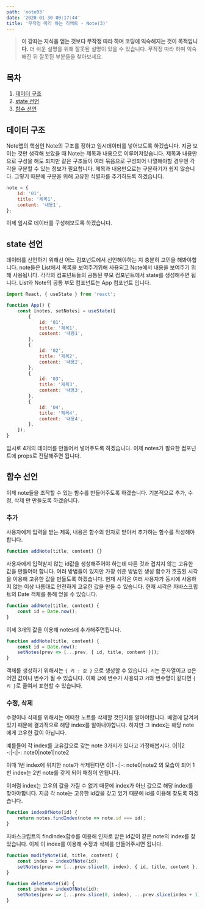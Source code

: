 ```yaml
---
path: 'note03'
date: '2020-01-30 00:17:44'
title: '무작정 따라 하는 리액트 - Note(3)'
---
```


> **이 강좌는 지식을 얻는 것보다 무작정 따라 하며 코딩에 익숙해지는 것이 목적입니다.** 더 쉬운 설명을 위해 잘못된 설명이 있을 수 있습니다. 무작정 따라 하며 익숙해진 뒤 잘못된 부분들을 찾아보세요.

## 목차

1. [데이터 구조](#데이터-구조)
2. [state 선언](#state-선언)
3. [함수 선언](#함수-선언)

## 데이터 구조

Note앱의 핵심인 Note의 구조를 정하고 임시데이터를 넣어보도록 하겠습니다. 지금 보이는 것만 생각해 보았을 때 Note는 제목과 내용으로 이루어져있습니다. 제목과 내용만으로 구성을 해도 되지만 같은 구조들이 여러 묶음으로 구성되어 나열해야할 경우엔 각각을 구분할 수 있는 정보가 필요합니다. 제목과 내용만으로는 구분하기가 쉽지 않습니다. 그렇기 때문에 구분을 위해 고유한 식별자를 추가하도록 하겠습니다.

```javascript
note = {
    id: '01',
    title: '제목1',
    content: '내용1',
};
```

이제 임시로 데이터를 구성해보도록 하겠습니다.

## state 선언

데이터를 선언하기 위해선 어느 컴포넌트에서 선언해야하는 지 충분히 고민을 해봐야합니다. note들은 List에서 목록을 보여주기위해 사용되고 Note에서 내용을 보여주기 위해 사용됩니다. 각각의 컴포넌트들의 공통된 부모 컴포넌트에서 state를 생성해주면 됩니다. List와 Note의 공통 부모 컴포넌트는 App 컴포넌트 입니다.

```javascript
import React, { useState } from 'react';

function App() {
    const [notes, setNotes] = useState([
        {
            id: '01',
            title: '제목1',
            content: '내용1',
        },
        {
            id: '02',
            title: '제목2',
            content: '내용2',
        },
        {
            id: '03',
            title: '제목3',
            content: '내용3',
        },
        {
            id: '04',
            title: '제목4',
            content: '내용4',
        },
    ]);
}
```

임시로 4개의 데이터를 만들어서 넣어주도록 하겠습니다. 이제 notes가 필요한 컴포넌트에 props로 전달해주면 됩니다.

## 함수 선언

이제 note들을 조작할 수 있는 함수를 만들어주도록 하겠습니다. 기본적으로 추가, 수정, 삭제 만 만들도록 하겠습니다.

### 추가

사용자에게 입력을 받는 제목, 내용은 함수의 인자로 받아서 추가하는 함수를 작성해야합니다.

```javascript
function addNote(title, content) {}
```

사용자에게 입력받지 않는 id값을 생성해주어야 하는데 다른 것과 겹치지 않는 고유한 값을 만들어야 합니다. 여러 방법들이 있지만 가장 쉬운 방법인 생성 함수가 호출된 시각을 이용해 고유한 값을 만들도록 하겠습니다. 현재 시각은 여러 사용자가 동시에 사용하지 않는 이상 나름대로 안전하게 고유한 값을 만들 수 있습니다. 현재 시각은 자바스크립트의 Date 객체를 통해 얻을 수 있습니다.

```javascript
function addNote(title, content) {
    const id = Date.now();
}
```

이제 3개의 값을 이용해 notes에 추가해주면됩니다.

```javascript
function addNote(title, content) {
    const id = Date.now();
    setNotes(prev => [...prev, { id, title, content }]);
}
```

객체를 생성하기 위해서는 `{ 키 : 값 }` 으로 생성할 수 있습니다. `키`는 문자열이고 `값`은 어떤 값이나 변수가 될 수 있습니다. 이때 `값`에 변수가 사용되고 `키`와 변수명이 같다면 `{ 키 }`로 줄여서 표현할 수 있습니다.

### 수정, 삭제

수정이나 삭제를 위해서는 어떠한 노트를 삭제할 것인지를 알아야합니다. 배열에 담겨져 있기 때문에 결과적으로 해당 index를 알아내야합니다. 하지만 그 index는 해당 note에게 고유한 값이 아닙니다.

예를들어 각 index를 고유값으로 갖는 note 3가지가 있다고 가정해봅시다.
0|1|2
-:|-:|-:
note0|note1|note2

이때 1번 index에 위치한 note가 삭제된다면
0|1
-:|-:
note0|note2
의 모습이 되어 1번 index는 2번 note를 갖게 되어 매칭이 안됩니다.

이처럼 index는 고유의 값을 가질 수 없기 때문에 index가 아닌 값으로 해당 index를 찾아야합니다. 지금 각 note는 고유한 id값을 갖고 있기 때문에 id를 이용해 찾도록 하겠습니다.

```javascript
function indexOfNote(id) {
    return notes.findIndex(note => note.id === id);
}
```

자바스크립트의 findIndex함수를 이용해 인자로 받은 id값이 같은 note의 index를 찾았습니다. 이제 이 index를 이용해 수정과 삭제를 만들어주시면 됩니다.

```javascript
function modifyNote(id, title, content) {
    const index = indexOfNote(id);
    setNotes(prev => [...prev.slice(0, index), { id, title, content }, ...prev.slice(index + 1)]);
}
```

```javascript
function deleteNote(id) {
    const index = indexOfNote(id);
    setNotes(prev => [...prev.slice(0, index), ...prev.slice(index + 1)]);
}
```
